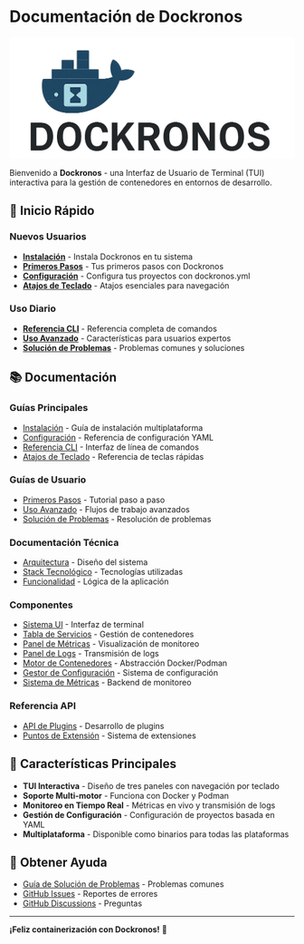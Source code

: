 # Documentación de Dockronos

![Banner de Dockronos](https://raw.githubusercontent.com/AthenaLink/Dockronos/main/assets/dockronos-banner.png)

Bienvenido a **Dockronos** - una Interfaz de Usuario de Terminal (TUI) interactiva para la gestión de contenedores en entornos de desarrollo.

## 🚀 Inicio Rápido

### Nuevos Usuarios
- **[Instalación](installation.md)** - Instala Dockronos en tu sistema
- **[Primeros Pasos](guides/getting-started.md)** - Tus primeros pasos con Dockronos
- **[Configuración](configuration.md)** - Configura tus proyectos con dockronos.yml
- **[Atajos de Teclado](keyboard-shortcuts.md)** - Atajos esenciales para navegación

### Uso Diario
- **[Referencia CLI](cli-reference.md)** - Referencia completa de comandos
- **[Uso Avanzado](guides/advanced-usage.md)** - Características para usuarios expertos
- **[Solución de Problemas](guides/troubleshooting.md)** - Problemas comunes y soluciones

## 📚 Documentación

### Guías Principales
- [Instalación](installation.md) - Guía de instalación multiplataforma
- [Configuración](configuration.md) - Referencia de configuración YAML
- [Referencia CLI](cli-reference.md) - Interfaz de línea de comandos
- [Atajos de Teclado](keyboard-shortcuts.md) - Referencia de teclas rápidas

### Guías de Usuario
- [Primeros Pasos](guides/getting-started.md) - Tutorial paso a paso
- [Uso Avanzado](guides/advanced-usage.md) - Flujos de trabajo avanzados
- [Solución de Problemas](guides/troubleshooting.md) - Resolución de problemas

### Documentación Técnica
- [Arquitectura](development/architecture.md) - Diseño del sistema
- [Stack Tecnológico](technology-stack.md) - Tecnologías utilizadas
- [Funcionalidad](functionality.md) - Lógica de la aplicación

### Componentes
- [Sistema UI](components/ui-system.md) - Interfaz de terminal
- [Tabla de Servicios](components/services-table.md) - Gestión de contenedores
- [Panel de Métricas](components/metrics-panel.md) - Visualización de monitoreo
- [Panel de Logs](components/logs-panel.md) - Transmisión de logs
- [Motor de Contenedores](components/container-engine.md) - Abstracción Docker/Podman
- [Gestor de Configuración](components/configuration-manager.md) - Sistema de configuración
- [Sistema de Métricas](components/metrics-system.md) - Backend de monitoreo

### Referencia API
- [API de Plugins](api/plugin-api.md) - Desarrollo de plugins
- [Puntos de Extensión](api/extension-points.md) - Sistema de extensiones

## 🎯 Características Principales

- **TUI Interactiva** - Diseño de tres paneles con navegación por teclado
- **Soporte Multi-motor** - Funciona con Docker y Podman
- **Monitoreo en Tiempo Real** - Métricas en vivo y transmisión de logs
- **Gestión de Configuración** - Configuración de proyectos basada en YAML
- **Multiplataforma** - Disponible como binarios para todas las plataformas

## 🤝 Obtener Ayuda

- [Guía de Solución de Problemas](guides/troubleshooting.md) - Problemas comunes
- [GitHub Issues](https://github.com/athenalink/dockronos/issues) - Reportes de errores
- [GitHub Discussions](https://github.com/athenalink/dockronos/discussions) - Preguntas

---

**¡Feliz containerización con Dockronos!** 🐳